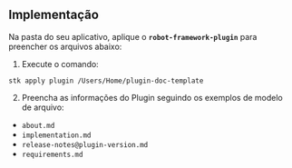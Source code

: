 ## Implementação

Na pasta do seu aplicativo, aplique o **`robot-framework-plugin`** para preencher os arquivos abaixo:

1. Execute o comando:

```
stk apply plugin /Users/Home/plugin-doc-template
```

2. Preencha as informações do Plugin seguindo os exemplos de modelo de arquivo:

- `about.md`
- `implementation.md`
- `release-notes@plugin-version.md`
- `requirements.md`